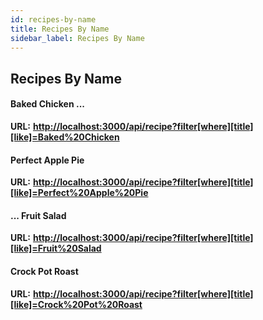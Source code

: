 ```yaml
---
id: recipes-by-name
title: Recipes By Name
sidebar_label: Recipes By Name
---
```


## Recipes By Name

#### Baked Chicken ...

**URL:** [**http://localhost:3000/api/recipe?filter\[where\]\[title\]\[like\]=Baked%20Chicken**](http://localhost:3000/api/recipe?filter[where][title][like]=Baked%20Chicken)

#### Perfect Apple Pie

**URL:** [**http://localhost:3000/api/recipe?filter\[where\]\[title\]\[like\]=Perfect%20Apple%20Pie**](http://localhost:3000/api/recipe?filter[where][title][like]=Perfect%20Apple%20Pie)

#### ... Fruit Salad

**URL:** [**http://localhost:3000/api/recipe?filter\[where\]\[title\]\[like\]=Fruit%20Salad**](http://localhost:3000/api/recipe?filter[where][title][like]=Fruit%20Salad)

#### Crock Pot Roast

**URL:** [**http://localhost:3000/api/recipe?filter\[where\]\[title\]\[like\]=Crock%20Pot%20Roast**](http://localhost:3000/api/recipe?filter[where][title][like]=Crock%20Pot%20Roast)
